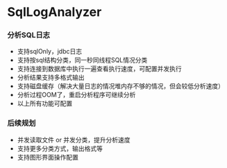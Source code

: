 # SqlLogAnalyzer 

### 分析SQL日志

- 支持sqlOnly，jdbc日志
- 支持按sql结构分类，同一秒同线程SQL情况分类
- 支持连接到数据库中执行一遍查看执行速度，可配置并发执行
- 分析结果支持多格式输出
- 支持磁盘缓存（解决大量日志的情况堆内存不够的情况，但会较低分析速度）
- 分析过程OOM了，重启分析程序可继续分析
- 以上所有功能可配置

### 后续规划
- 并发读取文件 or 并发分类，提升分析速度
- 支持更多分类方式，输出格式等
- 支持图形界面操作配置
